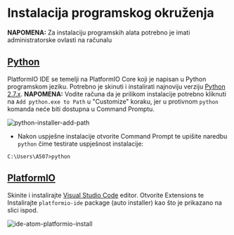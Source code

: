 # Instalacija programskog okruženja

**NAPOMENA:** Za instalaciju programskih alata potrebno je imati administratorske ovlasti na računalu

## [Python](https://www.python.org)

PlatformIO IDE se temelji na PlatformIO Core koji je napisan u Python programskom jeziku. Potrebno je skinuti i instalirati najnoviju verziju [Python 2.7.x](https://www.python.org/downloads/). **NAPOMENA:** Vodite računa da je prilikom instalacije potrebno kliknuti na `Add python.exe to Path` u "Customize" koraku, jer u protivnom `python` komanda neće biti dostupna u Command Promptu.

![python-installer-add-path](https://cloud.githubusercontent.com/assets/8695815/23476700/f1482f08-febb-11e6-8786-ac2bbf17cb0b.png)

- Nakon uspješne instalacije otvorite Command Prompt te upišite naredbu `python` čime testirate uspješnost instalacije:

```
C:\Users\A507>python
```

## [PlatformIO](http://platformio.org/)

Skinite i instalirajte [Visual Studio Code](https://code.visualstudio.com/) editor.
Otvorite Extensions te Instalirajte `platformio-ide` package (auto installer) kao što je prikazano na slici ispod.

![ide-atom-platformio-install](https://user-images.githubusercontent.com/8695815/76229546-ada67980-6222-11ea-8dd0-818984d19f1d.png)

